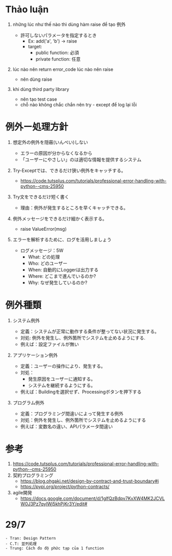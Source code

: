 # Thảo luận
1. những lúc như thế nào thì dùng hàm raise để tạo 例外
    - 許可しないパラメータを指定するとき
        - Ex: add('a', 'b') -> raise
        - target: 
            - public function: 必須
            - private function: 任意 

2. lúc nào nên return error_code lúc nào nên raise
    - nên dùng raise

3. khi dùng third party library
    - nên tạo test case 
    - chỗ nào không chắc chắn nên try - except để log lại lỗi

# 例外ー処理方針
1. 想定外の例外を隠蔽(いんぺい)しない
    - エラーの原因が分からなくなるから
    - 「ユーザーにやさしい」のは適切な情報を提供するシステム

2. Try-Exceptでは、できるだけ狭い例外をキャッチする。
    - https://code.tutsplus.com/tutorials/professional-error-handling-with-python--cms-25950

3. Try文をできるだけ短く書く
    - 理由：例外が発生するところを早くキャッチできる。
    
4. 例外メッセージをできるだけ細かく表示する。
    - raise ValueError(msg)

5. エラーを解析するために、ログを活用しましょう
    - ログメッセージ：5W
        - What: どの処理
        - Who: どのユーザー
        - When: 自動的にLoggerは出力する
        - Where: どこまで進んでいるのか?
        - Why: なぜ発生しているのか?
    
# 例外種類
1. システム例外
    - 定義：システムが正常に動作する条件が整ってない状況に発生する。
    - 対処: 例外を発生し、例外箇所でシステムを止めるようにする.
    - 例えば：設定ファイルが無い

2. アプリケーション例外
    - 定義：ユーザーの操作により、発生する。
    - 対処：
        - 発生原因をユーザーに通知する。
        - システムを継続するようにする。
    - 例えば：Buildingを選択せず、Processingボタンを押下する

3. プログラム例外
    - 定義：プログラミング間違いによって発生する例外
    - 対処：例外を発生し、例外箇所でシステムを止めるようにする
    - 例えば：変数名の違い、APIパラメータ間違い 

# 参考
1. https://code.tutsplus.com/tutorials/professional-error-handling-with-python--cms-25950
2. 契約プログラミング
    - https://blog.ohgaki.net/design-by-contract-and-trust-boundary#i
    - https://pypi.org/project/python-contracts/
3. agile開発
    - https://docs.google.com/document/d/1glfQzBdpv7KvXW4MK2JCVLW0J3Pz7qylWj5khPjKr3Y/edit#
    
# 29/7
    - Tran: Design Pattern
    - C.T: 並列処理
    - Trung: Cách đo độ phức tạp của 1 function
 
